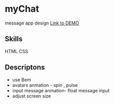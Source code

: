 # myChat
message app design
[Link to DEMO](https://edennyk.github.io/myChat/)

## Skills
HTML CSS
## Descriptons
* use Bem
* avatars anmation - spin , pulse 
* input message anmation- float message input
* adjust screen size

